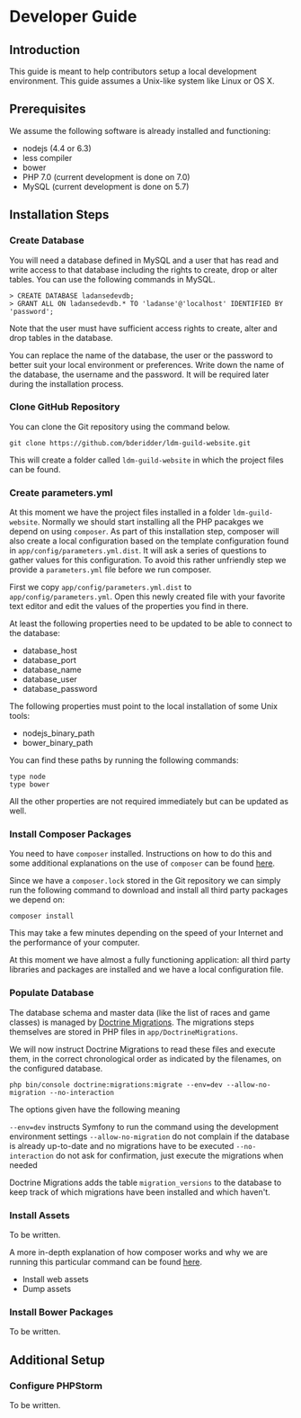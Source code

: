 Developer Guide
===============

Introduction
------------

This guide is meant to help contributors setup a local development environment. This guide assumes a Unix-like system like Linux or OS X.

Prerequisites
-------------

We assume the following software is already installed and functioning:

- nodejs (4.4 or 6.3)
- less compiler 
- bower
- PHP 7.0 (current development is done on 7.0)
- MySQL (current development is done on 5.7)

Installation Steps
------------------

### Create Database

You will need a database defined in MySQL and a user that has read and write access to that database including the rights to create, drop or alter tables. You can use the following commands in MySQL.

~~~~
> CREATE DATABASE ladansedevdb;
> GRANT ALL ON ladansedevdb.* TO 'ladanse'@'localhost' IDENTIFIED BY 'password';
~~~~

Note that the user must have sufficient access rights to create, alter and drop tables in the database.

You can replace the name of the database, the user or the password to better suit your local environment or preferences. Write down the name of the database, the username and the password. It will be required later during the installation process.

### Clone GitHub Repository

You can clone the Git repository using the command below. 

~~~~
git clone https://github.com/bderidder/ldm-guild-website.git
~~~~

This will create a folder called `ldm-guild-website` in which the project files can be found.

### Create parameters.yml

At this moment we have the project files installed in a folder `ldm-guild-website`. Normally we should start installing all the PHP pacakges we depend on using `composer`. As part of this installation step, composer will also create a local configuration based on the template configuration found in `app/config/parameters.yml.dist`. It will ask a series of questions to gather values for this configuration. To avoid this rather unfriendly step we provide a `parameters.yml` file before we run composer.
 
First we copy `app/config/parameters.yml.dist` to `app/config/parameters.yml`. Open this newly created file with your favorite text editor and edit the values of the properties you find in there. 

At least the following properties need to be updated to be able to connect to the database:

- database_host
- database_port
- database_name
- database_user
- database_password

The following properties must point to the local installation of some Unix tools:

- nodejs_binary_path
- bower_binary_path

You can find these paths by running the following commands:

~~~~
type node
type bower
~~~~

All the other properties are not required immediately but can be updated as well.

### Install Composer Packages

You need to have `composer` installed. Instructions on how to do this and some additional explanations on the use of `composer` can be found [here](composer.md).

Since we have a `composer.lock` stored in the Git repository we can simply run the following command to download and install all third party packages we depend on:

~~~~
composer install
~~~~

This may take a few minutes depending on the speed of your Internet and the performance of your computer.

At this moment we have almost a fully functioning application: all third party libraries and packages are installed and we have a local configuration file.

### Populate Database

The database schema and master data (like the list of races and game classes) is managed by [Doctrine Migrations](https://symfony.com/doc/current/bundles/DoctrineMigrationsBundle/index.html). The migrations steps themselves are stored in PHP files in `app/DoctrineMigrations`. 
 
We will now instruct Doctrine Migrations to read these files and execute them, in the correct chronological order as indicated by the filenames, on the configured database.

~~~~
php bin/console doctrine:migrations:migrate --env=dev --allow-no-migration --no-interaction
~~~~

The options given have the following meaning

`--env=dev` instructs Symfony to run the command using the development environment settings
`--allow-no-migration` do not complain if the database is already up-to-date and no migrations have to be executed
`--no-interaction` do not ask for confirmation, just execute the migrations when needed

Doctrine Migrations adds the table `migration_versions` to the database to keep track of which migrations have been installed and which haven't.

### Install Assets

To be written.

A more in-depth explanation of how composer works and why we are running this particular command can be found [here](assetic.md).

- Install web assets
- Dump assets

### Install Bower Packages

To be written.

Additional Setup
----------------

### Configure PHPStorm

To be written.